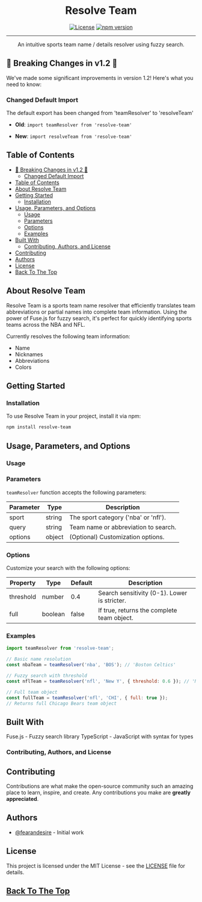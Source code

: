 <h1 align="center">Resolve Team</h1>

<div align="center">

[![License](https://img.shields.io/badge/license-MIT-blue.svg)](/LICENSE)
[![npm version](https://img.shields.io/npm/v/resolve-team.svg?style=flat)](https://www.npmjs.com/package/resolve-team)

</div>

---

<p align="center"> An intuitive sports team name / details resolver using fuzzy search. </p>

## 🚨 Breaking Changes in v1.2 🚨
We've made some significant improvements in version 1.2! Here's what you need to know:

### Changed Default Import
The default export has been changed from 'teamResolver' to 'resolveTeam'
- **Old**: `import teamResolver from 'resolve-team'`
  
- **New**: `import resolveTeam from 'resolve-team'`


## Table of Contents
- [🚨 Breaking Changes in v1.2 🚨](#-breaking-changes-in-v12-)
  - [Changed Default Import](#changed-default-import)
- [Table of Contents](#table-of-contents)
- [About Resolve Team](#about-resolve-team)
- [Getting Started](#getting-started)
  - [Installation](#installation)
- [Usage, Parameters, and Options](#usage-parameters-and-options)
  - [Usage](#usage)
  - [Parameters](#parameters)
  - [Options](#options)
  - [Examples](#examples)
- [Built With](#built-with)
  - [Contributing, Authors, and License](#contributing-authors-and-license)
- [Contributing](#contributing)
- [Authors](#authors)
- [License](#license)
- [Back To The Top](#back-to-the-top)


## About Resolve Team
Resolve Team is a sports team name resolver that efficiently translates team abbreviations or partial names into complete team information. Using the power of Fuse.js for fuzzy search, it's perfect for quickly identifying sports teams across the NBA and NFL.

Currently resolves the following team information:
- Name
- Nicknames
- Abbreviations
- Colors


## Getting Started

### Installation
To use Resolve Team in your project, install it via npm:

```bash
npm install resolve-team
```


## Usage, Parameters, and Options

### Usage

### Parameters

`teamResolver` function accepts the following parameters:

| Parameter | Type   | Description                           |
|-----------|--------|---------------------------------------|
| sport     | string | The sport category ('nba' or 'nfl').  |
| query     | string | Team name or abbreviation to search.  |
| options   | object | (Optional) Customization options.     |

### Options

Customize your search with the following options:

| Property  | Type    | Default | Description                               |
|-----------|---------|---------|-------------------------------------------|
| threshold | number  | 0.4     | Search sensitivity (0-1). Lower is stricter. |
| full      | boolean | false   | If true, returns the complete team object.   |


### Examples

```js
import teamResolver from 'resolve-team';

// Basic name resolution
const nbaTeam = teamResolver('nba', 'BOS'); // 'Boston Celtics'

// Fuzzy search with threshold
const nflTeam = teamResolver('nfl', 'New Y', { threshold: 0.6 }); // 'New York Giants'

// Full team object
const fullTeam = teamResolver('nfl', 'CHI', { full: true });
// Returns full Chicago Bears team object
```

## Built With
Fuse.js - Fuzzy search library
TypeScript - JavaScript with syntax for types


### Contributing, Authors, and License

## Contributing
Contributions are what make the open-source community such an amazing place to learn, inspire, and create. Any contributions you make are **greatly appreciated**.

## Authors
- [@fearandesire](https://github.com/fearandesire) - Initial work

## License
This project is licensed under the MIT License - see the [LICENSE](LICENSE) file for details.


## [Back To The Top](#table-of-contents)